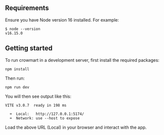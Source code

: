## Requirements

Ensure you have Node version 16 installed. For example:

```
$ node --version
v16.15.0
```

## Getting started

To run crowmart in a development server, first install the required packages:

```npm install```

Then run:

```npm run dev```

You will then see output like this:

```
VITE v3.0.7  ready in 198 ms

  ➜  Local:   http://127.0.0.1:5174/
  ➜  Network: use --host to expose
```

Load the above URL (Local) in your browser and interact with the app.

